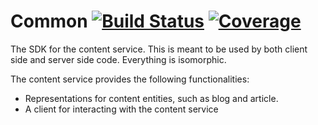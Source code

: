 # Common [![Build Status](https://travis-ci.org/base63/content-sdk-js.svg?branch=master)](https://travis-ci.org/base63/content-sdk-js) [![Coverage](https://codecov.io/gh/base63/content-sdk-js/branch/master/graph/badge.svg)](https://codecov.io/gh/base63/content-sdk-js)

The SDK for the content service. This is meant to be used by both client side and server side code. Everything is isomorphic.

The content service provides the following functionalities:

- Representations for content entities, such as blog and article.
- A client for interacting with the content service
